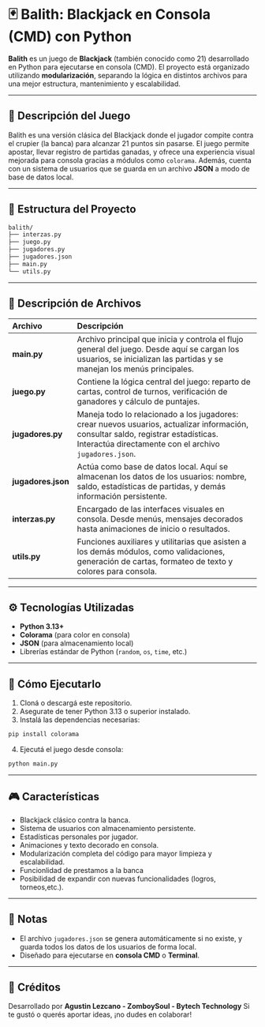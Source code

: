 # 🃏 Balith: Blackjack en Consola (CMD) con Python

**Balith** es un juego de **Blackjack** (también conocido como 21) desarrollado en Python para ejecutarse en consola (CMD). El proyecto está organizado utilizando **modularización**, separando la lógica en distintos archivos para una mejor estructura, mantenimiento y escalabilidad.

---

## 📜 Descripción del Juego

Balith es una versión clásica del Blackjack donde el jugador compite contra el crupier (la banca) para alcanzar 21 puntos sin pasarse. El juego permite apostar, llevar registro de partidas ganadas, y ofrece una experiencia visual mejorada para consola gracias a módulos como `colorama`.
Además, cuenta con un sistema de usuarios que se guarda en un archivo **JSON** a modo de base de datos local.

---

## 📂 Estructura del Proyecto

```bash
balith/
├── interzas.py
├── juego.py
├── jugadores.py
├── jugadores.json
├── main.py
└── utils.py
```

---

## 📄 Descripción de Archivos

| Archivo                  | Descripción                                                                                                                                                                                      |
| :----------------------- | :------------------------------------------------------------------------------------------------------------------------------------------------------------------------------------------------ |
| **main.py**        | Archivo principal que inicia y controla el flujo general del juego. Desde aquí se cargan los usuarios, se inicializan las partidas y se manejan los menús principales.                          |
| **juego.py**       | Contiene la lógica central del juego: reparto de cartas, control de turnos, verificación de ganadores y cálculo de puntajes.                                                                   |
| **jugadores.py**   | Maneja todo lo relacionado a los jugadores: crear nuevos usuarios, actualizar información, consultar saldo, registrar estadísticas. Interactúa directamente con el archivo `jugadores.json`. |
| **jugadores.json** | Actúa como base de datos local. Aquí se almacenan los datos de los usuarios: nombre, saldo, estadísticas de partidas, y demás información persistente.                                       |
| **interzas.py**    | Encargado de las interfaces visuales en consola. Desde menús, mensajes decorados hasta animaciones de inicio o resultados.                                                                       |
| **utils.py**       | Funciones auxiliares y utilitarias que asisten a los demás módulos, como validaciones, generación de cartas, formateo de texto y colores para consola.                                         |

---

## ⚙️ Tecnologías Utilizadas

- **Python 3.13+**
- **Colorama** (para color en consola)
- **JSON** (para almacenamiento local)
- Librerías estándar de Python (`random`, `os`, `time`, etc.)

---

## 🚀 Cómo Ejecutarlo

1. Cloná o descargá este repositorio.
2. Asegurate de tener Python 3.13 o superior instalado.
3. Instalá las dependencias necesarias:

```bash
pip install colorama
```

4. Ejecutá el juego desde consola:

```bash
python main.py
```

---

## 🎮 Características

- Blackjack clásico contra la banca.
- Sistema de usuarios con almacenamiento persistente.
- Estadísticas personales por jugador.
- Animaciones y texto decorado en consola.
- Modularización completa del código para mayor limpieza y escalabilidad.
- Funcionlidad de prestamos a la banca
- Posibilidad de expandir con nuevas funcionalidades (logros, torneos,etc.).

---

## 📌 Notas

- El archivo `jugadores.json` se genera automáticamente si no existe, y guarda todos los datos de los usuarios de forma local.
- Diseñado para ejecutarse en **consola CMD** o **Terminal**.

---

## 🤝 Créditos

Desarrollado por **Agustin Lezcano - ZomboySoul - Bytech Technology**
Si te gustó o querés aportar ideas, ¡no dudes en colaborar!
